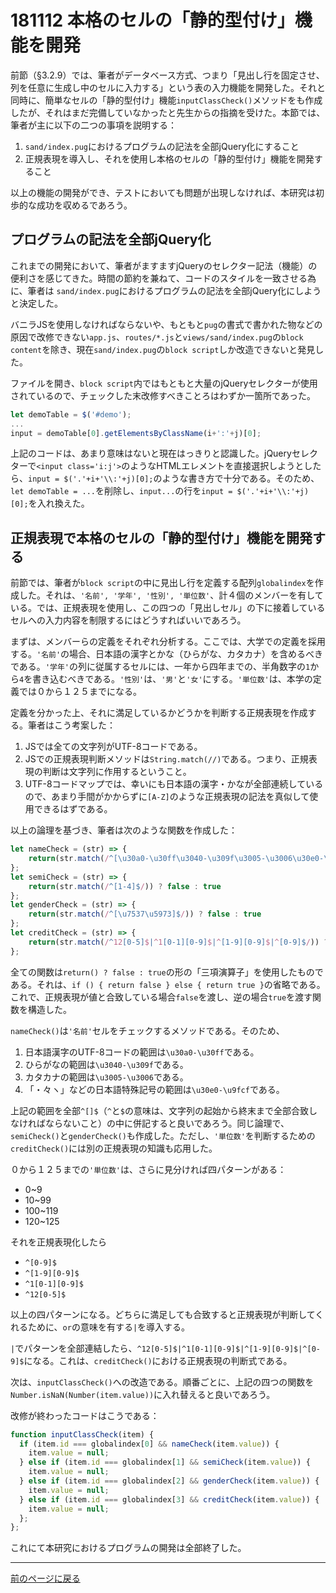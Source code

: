 # 181112 本格のセルの「静的型付け」機能を開発

前節（§3.2.9）では、筆者がデータベース方式、つまり「見出し行を固定させ、列を任意に生成し中のセルに入力する」という表の入力機能を開発した。それと同時に、簡単なセルの「静的型付け」機能`inputClassCheck()`メソッドをも作成したが、それはまだ完備していなかったと先生からの指摘を受けた。本節では、筆者が主に以下の二つの事項を説明する：  

1. `sand/index.pug`におけるプログラムの記法を全部jQuery化にすること
2. 正規表現を導入し、それを使用し本格のセルの「静的型付け」機能を開発すること

以上の機能の開発ができ、テストにおいても問題が出現しなければ、本研究は初歩的な成功を収めるであろう。

## プログラムの記法を全部jQuery化

これまでの開発において、筆者がますますjQueryのセレクター記法（機能）の便利さを感じてきた。時間の節約を兼ねて、コードのスタイルを一致させる為に、筆者は `sand/index.pug`におけるプログラムの記法を全部jQuery化にしようと決定した。

バニラJSを使用しなければならないや、もともと`pug`の書式で書かれた物などの原因で改修できない`app.js`、`routes/*.js`と`views/sand/index.pug`の`block content`を除き、現在`sand/index.pug`の`block script`しか改造できないと発見した。

ファイルを開き、`block script`内ではもともと大量のjQueryセレクターが使用されているので、チェックした末改修すべきことろはわずか一箇所であった。  

```javascript
let demoTable = $('#demo');
...
input = demoTable[0].getElementsByClassName(i+':'+j)[0];
```

上記のコードは、あまり意味はないと現在はっきりと認識した。jQueryセレクターで`<input class='i:j'>`のようなHTMLエレメントを直接選択しようとしたら、`input = $('.'+i+'\\:'+j)[0];`のような書き方で十分である。そのため、`let demoTable = ...`を削除し、`input...`の行を`input = $('.'+i+'\\:'+j)[0];`を入れ換えた。

## 正規表現で本格のセルの「静的型付け」機能を開発する

前節では、筆者が`block script`の中に見出し行を定義する配列`globalindex`を作成した。それは、`'名前', '学年', '性別', '単位数'`、計４個のメンバーを有している。では、正規表現を使用し、この四つの「見出しセル」の下に接着しているセルへの入力内容を制限するにはどうすればいいであろう。

まずは、メンバーらの定義をそれぞれ分析する。ここでは、大学での定義を採用する。`'名前'`の場合、日本語の漢字とかな（ひらがな、カタカナ）を含めるべきである。`'学年'`の列に従属するセルには、一年から四年までの、半角数字の`1`から`4`を書き込むべきである。`'性別'`は、`'男'`と`'女'`にする。`'単位数'`は、本学の定義では０から１２５までになる。

定義を分かった上、それに満足しているかどうかを判断する正規表現を作成する。筆者はこう考案した：  

1. JSでは全ての文字列がUTF-8コードである。
2. JSでの正規表現判断メソッドは`String.match(//)`である。つまり、正規表現の判断は文字列に作用するということ。
3. UTF-8コードマップでは、幸いにも日本語の漢字・かなが全部連続しているので、あまり手間がかからずに`[A-Z]`のような正規表現の記法を真似して使用できるはずである。

以上の論理を基づき、筆者は次のような関数を作成した：  

```javascript
let nameCheck = (str) => {
    return(str.match(/^[\u30a0-\u30ff\u3040-\u309f\u3005-\u3006\u30e0-\u9fcf]+$/)) ? false : true
};
let semiCheck = (str) => {
    return(str.match(/^[1-4]$/)) ? false : true
};
let genderCheck = (str) => {
    return(str.match(/^[\u7537\u5973]$/)) ? false : true
};
let creditCheck = (str) => {
    return(str.match(/^12[0-5]$|^1[0-1][0-9]$|^[1-9][0-9]$|^[0-9]$/)) ? false : true
};
```

全ての関数は`return() ? false : true`の形の「三項演算子」を使用したものである。それは、`if () { return false } else { return true }`の省略である。これで、正規表現が値と合致している場合`false`を渡し、逆の場合`true`を渡す関数を構造した。

`nameCheck()`は`'名前'`セルをチェックするメソッドである。そのため、  

1. 日本語漢字のUTF-8コードの範囲は`\u30a0-\u30ff`である。
2. ひらがなの範囲は`\u3040-\u309f`である。
3. カタカナの範囲は`\u3005-\u3006`である。
4. 「・々ヽ」などの日本語特殊記号の範囲は`\u30e0-\u9fcf`である。

上記の範囲を全部`^[]$`（`^`と`$`の意味は、文字列の起始から終末まで全部合致しなければならないこと）の中に併記すると良いであろう。同じ論理で、`semiCheck()`と`genderCheck()`も作成した。ただし、`'単位数'`を判断するための`creditCheck()`には別の正規表現の知識も応用した。

０から１２５までの`'単位数'`は、さらに見分ければ四パターンがある：  

* 0~9
* 10~99
* 100~119
* 120~125

それを正規表現化したら  

* `^[0-9]$`
* `^[1-9][0-9]$`
* `^1[0-1][0-9]$`
* `^12[0-5]$`

以上の四パターンになる。どちらに満足しても合致すると正規表現が判断してくれるために、`or`の意味を有する`|`を導入する。

`|`でパターンを全部連結したら、`^12[0-5]$|^1[0-1][0-9]$|^[1-9][0-9]$|^[0-9]$`になる。これは、`creditCheck()`における正規表現の判断式である。

次は、`inputClassCheck()`への改造である。順番ごとに、上記の四つの関数を`Number.isNaN(Number(item.value))`に入れ替えると良いであろう。

改修が終わったコードはこうである：  

```javascript
function inputClassCheck(item) {
  if (item.id === globalindex[0] && nameCheck(item.value)) {
    item.value = null;
  } else if (item.id === globalindex[1] && semiCheck(item.value)) {
    item.value = null;
  } else if (item.id === globalindex[2] && genderCheck(item.value)) {
    item.value = null;
  } else if (item.id === globalindex[3] && creditCheck(item.value)) {
    item.value = null;
  };
};
```

これにて本研究におけるプログラムの開発は全部終了した。

***

[前のページに戻る][]

[前のページに戻る]: /blog "ブログ"